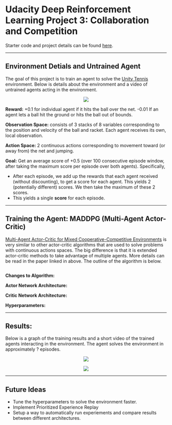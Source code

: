 # Udacity Deep Reinforcement Learning Project 3: Collaboration and Competition
Starter code and project details can be found [here](https://github.com/udacity/deep-reinforcement-learning/tree/master/p3_collab-compet).

--------

## Environment Detials and Untrained Agent
The goal of this project is to train an agent to solve the [Unity Tennis](https://github.com/Unity-Technologies/ml-agents/blob/master/docs/Learning-Environment-Examples.md#tennis) environment.
Below is details about the environment and a video of untrained agents acting in the environment.

<!--
#TODO: Add gif of untrained agent
-->
<p align="center">
    <img src = "images/Untrained_Agents.gif">
</p>

**Reward:** +0.1 for individual agent if it hits the ball over the net. -0.01 If an agent lets a ball hit the ground or hits the ball out of bounds.

**Observation Space:** consists of 3 stacks of 8 variables corresponding to the position and velocity of the ball and racket. Each agent receives its own, local observation.  

**Action Space:** 2 continuous actions corresponding to movement toward (or away from) the net and jumping. 

**Goal:** Get an average score of +0.5 (over 100 consecutive episode window, after taking the maximum score per episode over both agents). Specifically,

- After each episode, we add up the rewards that each agent received (without discounting), to get a score for each agent. This yields 2 (potentially different) scores. We then take the maximum of these 2 scores.
- This yields a single **score** for each episode.
 
 --------
 
## Training the Agent: MADDPG (Multi-Agent Actor-Critic)
[Multi-Agent Actor-Critic for Mixed Cooperative-Competitive Environments](https://papers.nips.cc/paper/7217-multi-agent-actor-critic-for-mixed-cooperative-competitive-environments.pdf) 
is very similar to other actor-critic algorithms that are used to solve problems with continuous actions spaces. 
The big difference is that it is extended actor-critic methods to take advantage of multiple agents.
More details can be read in the paper linked in above. The outline of the algorithm is below.
<!--
#TODO: Add better explanation of MADDPG
-->

<!--
#TODO: Add image of algorithm
-->
<p align="center">
    <img src = >
</p>

<!--
#TODO: Fill in network information
-->
**Changes to Algorithm:**

**Actor Network Architecture:**

**Critic Network Architecture:**

**Hyperparameters:** 

-----------

## Results:
Below is a graph of the training results and a short video of the trained agents interacting in the environment. 
The agent solves the environment in approximately ? episodes.

<!--
#TODO: Add graph of results
-->
<p align="center">
<img src="images/DDPG_Agent_Multiple.png">
</p>

<!--
#TODO: Add gif of trained agent
-->
<p align="center">
    <img src = "images/Trained_Agents.gif">
</p>

----------

## Future Ideas
 - Tune the hyperparameters to solve the environment faster.
 - Implement Prioritized Experience Replay
 - Setup a way to automatically run experiements and compare results between different architectures.
 
